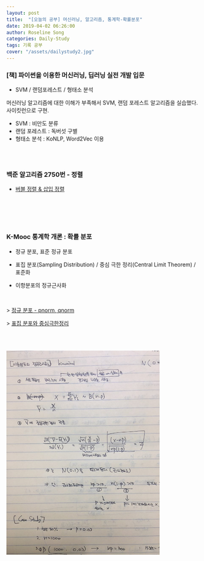 ```yaml
---
layout: post
title:  "[오늘의 공부] 머신러닝, 알고리즘, 통계학-확률분포"
date: 2019-04-02 06:26:00
author: Roseline Song
categories: Daily-Study
tags: 기록 공부
cover: "/assets/dailystudy2.jpg"
---
```



### [책] 파이썬을 이용한 머신러닝, 딥러닝 실전 개발 입문

- SVM / 랜덤포레스트 / 형태소 분석

머신러닝 알고리즘에 대한 이해가 부족해서 SVM, 랜덤 포레스트 알고리즘을 실습했다. 사이킷런으로 구현. 

- SVM : 비만도 분류 
- 랜덤 포레스트 : 독버섯 구별 
- 형태소 분석 : KoNLP, Word2Vec 이용 

​<br>
​<br>


### 백준 알고리즘 2750번 - 정렬


- [버블 정렬 & 삽입 정렬](https://roseline124.github.io/algorithm/2019/04/02/Altorithm-baekjoon-2750.html)


​<br>
​<br>

​
### K-Mooc 통계학 개론 : 확률 분포

- 정규 분포, 표준 정규 분포

- 표집 분포(Sampling Distribution) / 중심 극한 정리(Central Limit Theorem) / 표준화 

- 이항분포의 정규근사화

<br>

\> [정규 분포 - pnorm, qnorm](https://roseline124.github.io/data-analytics/2019/04/02/DA-R-statistics3.html)

\> [표집 분포와 중심극한정리](https://roseline124.github.io/data-analytics/2019/04/03/DA-R-statistics4.html)

​<br>
​<br>

<img src="/assets/images/stat_1.jpg" style="width:400px;">

​<br>
​<br>
